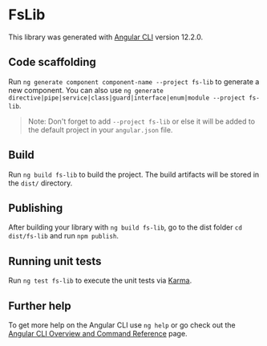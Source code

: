 # FsLib

This library was generated with [Angular CLI](https://github.com/angular/angular-cli) version 12.2.0.

## Code scaffolding

Run `ng generate component component-name --project fs-lib` to generate a new component. You can also use `ng generate directive|pipe|service|class|guard|interface|enum|module --project fs-lib`.
> Note: Don't forget to add `--project fs-lib` or else it will be added to the default project in your `angular.json` file. 

## Build

Run `ng build fs-lib` to build the project. The build artifacts will be stored in the `dist/` directory.

## Publishing

After building your library with `ng build fs-lib`, go to the dist folder `cd dist/fs-lib` and run `npm publish`.

## Running unit tests

Run `ng test fs-lib` to execute the unit tests via [Karma](https://karma-runner.github.io).

## Further help

To get more help on the Angular CLI use `ng help` or go check out the [Angular CLI Overview and Command Reference](https://angular.io/cli) page.
